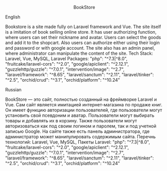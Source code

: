 <p align="center">BookStore</p>
<p>English</p>
Bookstore is a site made fully on Laravel framework and Vue. The site itself is a imitation of book selling online store. It has user authorizing function, where users can set their nickname and avatar. Users can select the goods and add it to the shopcart. Also users can authorize either using their login and password or with google account. The site also has an admin panel, where administrator can manipulate the content of the site.
Tech Stack: Laravel, Vue, MySQL, 
Laravel Packages: 
  "php": "^7.3|^8.0",
  "fruitcake/laravel-cors": "^2.0",
  "google/apiclient": "^2.12.1",
  "guzzlehttp/guzzle": "^7.0.1",
  "intervention/image": "^2.7",
  "laravel/framework": "^8.65",
  "laravel/sanctum": "^2.11",
  "laravel/tinker": "^2.5",
  "orchid/crud": "^3.1",
  "orchid/platform": "^10.24"

<p>Russian</p>
BookStore — это сайт, полностью созданный на фреймворке Laravel и Vue. Сам сайт является имитацией интернет-магазина по продаже книг. Он имеет функцию авторизации пользователей, где пользователи могут установить свой псевдоним и аватар. Пользователи могут выбирать товары и добавлять их в корзину. Также пользователи могут авторизоваться как под своим логином и паролем, так и под учетной записью Google. На сайте также есть панель администратора, где администратор может манипулировать содержимым сайта.
Перечнь технологий: Laravel, Vue, MySQL, 
Пакеты Laravel: 
  "php": "^7.3|^8.0",
  "fruitcake/laravel-cors": "^2.0",
  "google/apiclient": "^2.12.1",
  "guzzlehttp/guzzle": "^7.0.1",
  "intervention/image": "^2.7",
  "laravel/framework": "^8.65",
  "laravel/sanctum": "^2.11",
  "laravel/tinker": "^2.5",
  "orchid/crud": "^3.1",
  "orchid/platform": "^10.24"